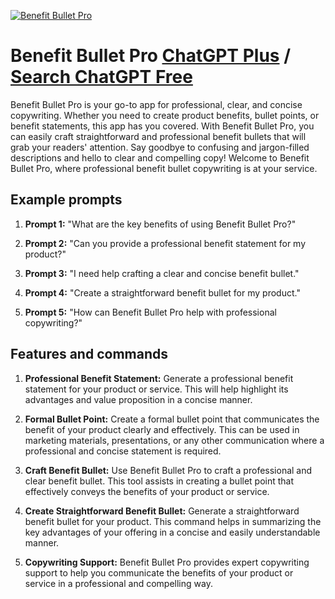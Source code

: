 
[![Benefit Bullet Pro](https://files.oaiusercontent.com/file-f7DoJdgNBshLrSK3vX7Abrye?se=2123-10-21T02%3A45%3A49Z&sp=r&sv=2021-08-06&sr=b&rscc=max-age%3D31536000%2C%20immutable&rscd=attachment%3B%20filename%3Da3955038-ac29-4a04-8dfb-1de6b125df91.png&sig=r3gWWI/9xp2znV1qqlGg/pUUox4N/47MlxllxwwCAMU%3D)](https://chat.openai.com/g/g-4WEqluz57-benefit-bullet-pro)

# Benefit Bullet Pro [ChatGPT Plus](https://chat.openai.com/g/g-4WEqluz57-benefit-bullet-pro) / [Search ChatGPT Free](https://gptcall.net/index.html#/?search=Benefit%20Bullet%20Pro)

Benefit Bullet Pro is your go-to app for professional, clear, and concise copywriting. Whether you need to create product benefits, bullet points, or benefit statements, this app has you covered. With Benefit Bullet Pro, you can easily craft straightforward and professional benefit bullets that will grab your readers' attention. Say goodbye to confusing and jargon-filled descriptions and hello to clear and compelling copy! Welcome to Benefit Bullet Pro, where professional benefit bullet copywriting is at your service.

## Example prompts

1. **Prompt 1:** "What are the key benefits of using Benefit Bullet Pro?"

2. **Prompt 2:** "Can you provide a professional benefit statement for my product?"

3. **Prompt 3:** "I need help crafting a clear and concise benefit bullet."

4. **Prompt 4:** "Create a straightforward benefit bullet for my product."

5. **Prompt 5:** "How can Benefit Bullet Pro help with professional copywriting?"

## Features and commands

1. **Professional Benefit Statement:** Generate a professional benefit statement for your product or service. This will help highlight its advantages and value proposition in a concise manner.

2. **Formal Bullet Point:** Create a formal bullet point that communicates the benefit of your product clearly and effectively. This can be used in marketing materials, presentations, or any other communication where a professional and concise statement is required.

3. **Craft Benefit Bullet:** Use Benefit Bullet Pro to craft a professional and clear benefit bullet. This tool assists in creating a bullet point that effectively conveys the benefits of your product or service.

4. **Create Straightforward Benefit Bullet:** Generate a straightforward benefit bullet for your product. This command helps in summarizing the key advantages of your offering in a concise and easily understandable manner.

5. **Copywriting Support:** Benefit Bullet Pro provides expert copywriting support to help you communicate the benefits of your product or service in a professional and compelling way.


